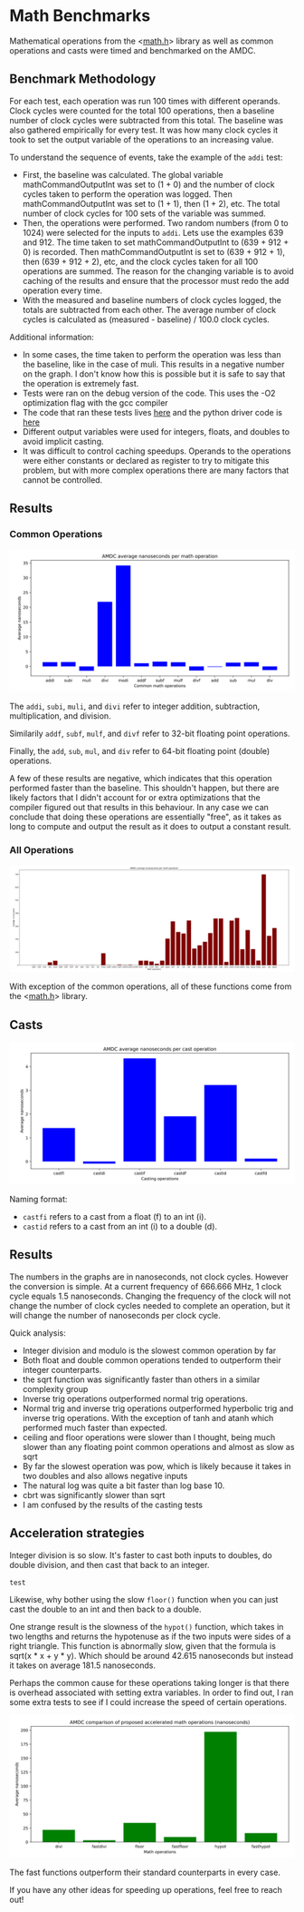 # Math Benchmarks

Mathematical operations from the <[math.h](https://pubs.opengroup.org/onlinepubs/9699919799)> library as well as common operations and casts were timed and benchmarked on the AMDC.

## Benchmark Methodology

For each test, each operation was run 100 times with different operands. Clock cycles were counted for the total 100 operations, then a baseline number of clock cycles were subtracted from this total. The baseline was also gathered empirically for every test. It was how many clock cycles it took to set the output variable of the operations to an increasing value.

To understand the sequence of events, take the example of the `addi` test:
- First, the baseline was calculated. The global variable mathCommandOutputInt was set to (1 + 0) and the number of clock cycles taken to perform the operation was logged. Then mathCommandOutputInt was set to (1 + 1), then (1 + 2), etc. The total number of clock cycles for 100 sets of the variable was summed.
- Then, the operations were performed. Two random numbers (from 0 to 1024) were selected for the inputs to `addi`. Lets use the examples 639 and 912. The time taken to set mathCommandOutputInt to (639 + 912 + 0) is recorded. Then mathCommandOutputInt is set to (639 + 912 + 1), then (639 + 912 + 2), etc, and the clock cycles taken for all 100 operations are summed. The reason for the changing variable is to avoid caching of the results and ensure that the processor must redo the add operation every time.
- With the measured and baseline numbers of clock cycles logged, the totals are subtracted from each other. The average number of clock cycles is calculated as (measured - baseline) / 100.0 clock cycles.

Additional information:
- In some cases, the time taken to perform the operation was less than the baseline, like in the case of muli. This results in a negative number on the graph. I don't know how this is possible but it is safe to say that the operation is extremely fast.
- Tests were ran on the debug version of the code. This uses the -O2 optimization flag with the gcc compiler
- The code that ran these tests lives [here](https://github.com/Severson-Group/RyansRepo/blob/math/AMDC-Firmware/sdk/app_cpu1/user/usr/math/cmd/cmd_math.c) and the python driver code is [here](https://github.com/Severson-Group/RyansRepo/blob/math/AMDCmathBenchmarks.py)
- Different output variables were used for integers, floats, and doubles to avoid implicit casting.
- It was difficult to control caching speedups. Operands to the operations were either constants or declared as register to try to mitigate this problem, but with more complex operations there are many factors that cannot be controlled.

## Results

### Common Operations
![alt text](images/commonNanoseconds.svg)

The `addi`, `subi`, `muli`, and `divi` refer to integer addition, subtraction, multiplication, and division.

Similarily `addf`, `subf`, `mulf`, and `divf` refer to 32-bit floating point operations.

Finally, the `add`, `sub`, `mul`, and `div` refer to 64-bit floating point (double) operations.

A few of these results are negative, which indicates that this operation performed faster than the baseline. This shouldn't happen, but there are likely factors that I didn't account for or extra optimizations that the compiler figured out that results in this behaviour. In any case we can conclude that doing these operations are essentially "free", as it takes as long to compute and output the result as it does to output a constant result.

### All Operations
![alt text](images/allNanoseconds.svg)

With exception of the common operations, all of these functions come from the <[math.h](https://pubs.opengroup.org/onlinepubs/9699919799)> library.

## Casts
![alt text](images/castNanoseconds.svg)

Naming format:
- `castfi` refers to a cast from a float (f) to an int (i).
- `castid` refers to a cast from an int (i) to a double (d).

## Results

The numbers in the graphs are in nanoseconds, not clock cycles. However the conversion is simple. At a current frequency of 666.666 MHz, 1 clock cycle equals 1.5 nanoseconds. Changing the frequency of the clock will not change the number of clock cycles needed to complete an operation, but it will change the number of nanoseconds per clock cycle.

Quick analysis:
- Integer division and modulo is the slowest common operation by far
- Both float and double common operations tended to outperform their integer counterparts.
- the sqrt function was significantly faster than others in a similar complexity group
- Inverse trig operations outperformed normal trig operations.
- Normal trig and inverse trig operations outperformed hyperbolic trig and inverse trig operations. With the exception of tanh and atanh which performed much faster than expected.
- ceiling and floor operations were slower than I thought, being much slower than any floating point common operations and almost as slow as sqrt
- By far the slowest operation was pow, which is likely because it takes in two doubles and also allows negative inputs
- The natural log was quite a bit faster than log base 10.
- cbrt was significantly slower than sqrt
- I am confused by the results of the casting tests

## Acceleration strategies

Integer division is so slow. It's faster to cast both inputs to doubles, do double division, and then cast that back to an integer.
```
test
```

Likewise, why bother using the slow `floor()` function when you can just cast the double to an int and then back to a double.

One strange result is the slowness of the `hypot()` function, which takes in two lengths and returns the hypotenuse as if the two inputs were sides of a right triangle. This function is abnormally slow, given that the formula is sqrt(x * x + y * y). Which should be around 42.615 nanoseconds but instead it takes on average 181.5 nanoseconds.

Perhaps the common cause for these operations taking longer is that there is overhead associated with setting extra variables. In order to find out, I ran some extra tests to see if I could increase the speed of certain operations.

![alt text](images/accelNanoseconds.svg)

The fast functions outperform their standard counterparts in every case.

If you have any other ideas for speeding up operations, feel free to reach out!